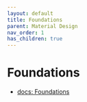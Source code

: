```yaml
---
layout: default
title: Foundations
parent: Material Design
nav_order: 1
has_children: true
---
```


# Foundations

- [docs: Foundations](https://m3.material.io/foundations)